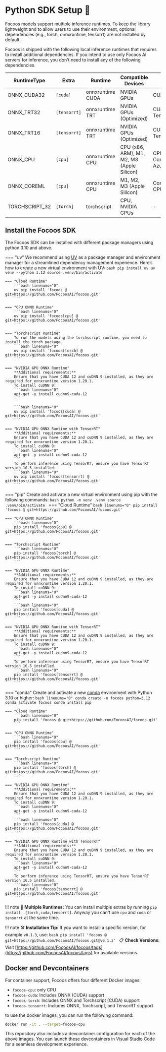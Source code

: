 # Python SDK Setup 🐍

Focoos models support multiple inference runtimes.
To keep the library lightweight and to allow users to use their environment, optional dependencies (e.g., torch, onnxruntime, tensorrt) are not installed by default.

Focoos is shipped with the following local inference runtimes that requires to install additional dependencies. If you intend to use only Focoos AI servers for inference, you don't need to install any of the following dependencies.

| RuntimeType | Extra | Runtime | Compatible Devices | Available ExecutionProvider |
|------------|-------|---------|-------------------|---------------------------|
| ONNX_CUDA32 | `[cuda]` | onnxruntime CUDA | NVIDIA GPUs | CUDAExecutionProvider |
| ONNX_TRT32 | `[tensorrt]` | onnxruntime TRT | NVIDIA GPUs (Optimized) | CUDAExecutionProvider, TensorrtExecutionProvider |
| ONNX_TRT16 | `[tensorrt]` | onnxruntime TRT | NVIDIA GPUs (Optimized) | CUDAExecutionProvider, TensorrtExecutionProvider |
| ONNX_CPU | `[cpu]` | onnxruntime CPU | CPU (x86, ARM), M1, M2, M3 (Apple Silicon) | CPUExecutionProvider, CoreMLExecutionProvider, AzureExecutionProvider |
| ONNX_COREML | `[cpu]` | onnxruntime CPU | M1, M2, M3 (Apple Silicon) | CoreMLExecutionProvider, CPUExecutionProvider |
| TORCHSCRIPT_32 | `[torch]` | torchscript | CPU, NVIDIA GPUs | - |


## Install the Focoos SDK
The Focoos SDK can be installed with different package managers using python 3.10 and above.

=== "uv"
    We recommend using [UV](https://docs.astral.sh/uv/) as a package manager and environment manager for a streamlined dependency management experience.
    Here’s how to create a new virtual environment with UV:
    ```bash
    pip install uv
    uv venv --python 3.12
    source .venv/bin/activate
    ```

    === "Cloud Runtime"
        ```bash linenums="0"
        uv pip install 'focoos @ git+https://github.com/FocoosAI/focoos.git'
        ```

    === "CPU ONNX Runtime"
        ```bash linenums="0"
        uv pip install 'focoos[cpu] @ git+https://github.com/FocoosAI/focoos.git'
        ```

    === "Torchscript Runtime"
        To run the models using the torchscript runtime, you need to install the torch package.
        ```bash linenums="0"
        uv pip install 'focoos[torch] @ git+https://github.com/FocoosAI/focoos.git'
        ```

    === "NVIDIA GPU ONNX Runtime"
        **Additional requirements:**
        Ensure that you have CUDA 12 and cuDNN 9 installed, as they are required for onnxruntime version 1.20.1.
        To install cuDNN 9:
        ```bash linenums="0"
        apt-get -y install cudnn9-cuda-12
        ```

        ```bash linenums="0"
        uv pip install 'focoos[cuda] @ git+https://github.com/FocoosAI/focoos.git'
        ```

    === "NVIDIA GPU ONNX Runtime with TensorRT"
        **Additional requirements:**
        Ensure that you have CUDA 12 and cuDNN 9 installed, as they are required for onnxruntime version 1.20.1.
        To install cuDNN 9:
        ```bash linenums="0"
        apt-get -y install cudnn9-cuda-12
        ```
        To perform inference using TensorRT, ensure you have TensorRT version 10.5 installed.
        ```bash linenums="0"
        uv pip install 'focoos[tensorrt] @ git+https://github.com/FocoosAI/focoos.git'
        ```

=== "pip"
    Create and activate a new virtual environment using pip with the following commands:
    ```bash
    python -m venv .venv
    source .venv/bin/activate
    ```
    === "Cloud Runtime"
        ```bash linenums="0"
        pip install 'focoos @ git+https://github.com/FocoosAI/focoos.git'
        ```

    === "CPU ONNX Runtime"
        ```bash linenums="0"
        pip install 'focoos[cpu] @ git+https://github.com/FocoosAI/focoos.git'
        ```

    === "Torchscript Runtime"
        ```bash linenums="0"
        pip install 'focoos[torch] @ git+https://github.com/FocoosAI/focoos.git'
        ```

    === "NVIDIA GPU ONNX Runtime"
        **Additional requirements:**
        Ensure that you have CUDA 12 and cuDNN 9 installed, as they are required for onnxruntime version 1.20.1.
        To install cuDNN 9:
        ```bash linenums="0"
        apt-get -y install cudnn9-cuda-12
        ```
        ```bash linenums="0"
        pip install 'focoos[cuda] @ git+https://github.com/FocoosAI/focoos.git'
        ```

    === "NVIDIA GPU ONNX Runtime with TensorRT"
        **Additional requirements:**
        Ensure that you have CUDA 12 and cuDNN 9 installed, as they are required for onnxruntime version 1.20.1.
        To install cuDNN 9:
        ```bash linenums="0"
        apt-get -y install cudnn9-cuda-12
        ```
        To perform inference using TensorRT, ensure you have TensorRT version 10.5 installed.
        ```bash linenums="0"
        pip install 'focoos[tensorrt] @ git+https://github.com/FocoosAI/focoos.git'
        ```

=== "conda"
    Create and activate a new [conda](https://docs.conda.io/en/latest/) environment with Python 3.10 or higher:
    ```bash linenums="0"
    conda create -n focoos python=3.12
    conda activate focoos
    conda install pip
    ```

    === "Cloud Runtime"
        ```bash linenums="0"
        pip install 'focoos @ git+https://github.com/FocoosAI/focoos.git'
        ```

    === "CPU ONNX Runtime"
        ```bash linenums="0"
        pip install 'focoos[cpu] @ git+https://github.com/FocoosAI/focoos.git'
        ```

    === "Torchscript Runtime"
        ```bash linenums="0"
        pip install 'focoos[torch] @ git+https://github.com/FocoosAI/focoos.git'
        ```

    === "NVIDIA GPU ONNX Runtime"
        **Additional requirements:**
        Ensure that you have CUDA 12 and cuDNN 9 installed, as they are required for onnxruntime version 1.20.1.
        To install cuDNN 9:
        ```bash linenums="0"
        apt-get -y install cudnn9-cuda-12
        ```
        ```bash linenums="0"
        pip install 'focoos[cuda] @ git+https://github.com/FocoosAI/focoos.git'
        ```

    === "NVIDIA GPU ONNX Runtime with TensorRT"
        **Additional requirements:**
        Ensure that you have CUDA 12 and cuDNN 9 installed, as they are required for onnxruntime version 1.20.1.
        To install cuDNN 9:
        ```bash linenums="0"
        apt-get -y install cudnn9-cuda-12
        ```
        To perform inference using TensorRT, ensure you have TensorRT version 10.5 installed.
        ```bash linenums="0"
        pip install 'focoos[tensorrt] @ git+https://github.com/FocoosAI/focoos.git'
        ```

!!! note
    🤖 **Multiple Runtimes:** You can install multiple extras by running `pip install .[torch,cuda,tensorrt]`. Anyway you can't use `cpu` and `cuda` or `tensorrt` at the same time.

!!! note
    🛠️ **Installation Tip:** If you want to install a specific version, for example `v0.1.3`, use:
    ```bash
    pip install 'focoos @ git+https://github.com/FocoosAI/focoos.git@v0.1.3'
    ```
    📋 **Check Versions:** Visit [https://github.com/FocoosAI/focoos/tags](https://github.com/FocoosAI/focoos/tags) for available versions.

## Docker and Devcontainers
For container support, Focoos offers four different Docker images:

- `focoos-cpu`: only CPU
- `focoos-cuda`: Includes ONNX (CUDA) support
- `focoos-torch`: Includes ONNX and Torchscript (CUDA) support
- `focoos-tensorrt`: Includes ONNX, Torchscript, and TensorRT  support

to use the docker images, you can run the following command:

```bash linenums="0"
docker run -it . --target=focoos-cpu
```

This repository also includes a devcontainer configuration for each of the above images. You can launch these devcontainers in Visual Studio Code for a seamless development experience.
